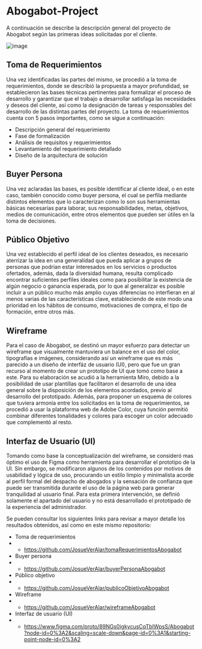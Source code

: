 # Abogabot-Project

A continuación se describe la descripción general del proyecto de Abogabot según las primeras ideas solicitadas por
el cliente.

![image](https://user-images.githubusercontent.com/96144916/156507904-4860a88d-3639-41b7-a968-b31ed9276d5d.png)

## Toma de Requerimientos
Una vez identificadas las partes del mismo, se procedió a la toma de requerimientos, donde se describió la propuesta
a mayor profundidad, se establecieron las bases técnicas pertinentes para formalizar el proceso de desarrollo y garantizar
que el trabajo a desarrollar satisfaga las necesidades y deseos del cliente, así como la designación de tareas y responsables
del desarrollo de las distintas partes del proyecto. La toma de requerimientos cuenta con 5 pasos importantes, como se sigue
a continuación:
+ Descripción general del requerimiento
+ Fase de formalización
+ Análisis de requisitos y requerimientos
+ Levantamiento del requerimiento detallado
+ Diseño de la arquitectura de solución

## Buyer Persona
Una vez aclaradas las bases, es posible identificar al cliente ideal, o en este caso, también conocido como buyer persona,
el cual se perfila mediante distintos elementos que lo caracterizan como lo son sus herramientas básicas necesarias para
laborar, sus responsabilidades, metas, objetivos, medios de comunicación, entre otros elementos que pueden ser útiles en la
toma de decisiones.

## Público Objetivo
Una vez establecido el perfil ideal de los clientes deseados, es necesario aterrizar la idea en una generalidad que pueda
aplicar a grupos de personas que podrían estar interesados en los servicios o productos ofertados, además, dada la diversidad 
humana, resulta complicado encontrar suficientes perfiles ideales como para posibilitar la existencia de algún negocio o
ganancia esperada, por lo que al generalizar es posible incluir a un público mucho más amplio cuyas diferencias no interfieran
en al menos varias de las características clave, estableciendo de este modo una prioridad en los hábitos de consumo, motivaciones
de compra, el tipo de formación, entre otros más.

## Wireframe
Para el caso de Abogabot, se destinó un mayor esfuerzo para detectar un wireframe que visualmente mantuviera un balance en el 
uso del color, tipografías e imágenes, considerando así un wireframe que es más parecido a un diseño de interfáz de usuario 
(UI), pero que fue un gran recurso al momento de crear un prototipo de UI que tomó como base a este. Para su elaboración se acudió a la
herramienta Miro, debido a la posibilidad de usar plantillas que facilitaron el desarrollo de una idea general sobre la disposición
de los elementos acordados, previo al desarrollo del prototipado. Además, para proponer un esquema de colores que tuviera armonía 
entre los solicitados en la toma de requerimientos, se procedió a usar la plataforma web de Adobe Color, cuya función permitió combinar
diferentes tonalidades y colores para escoger un color adecuado que complementó al resto.

## Interfaz de Usuario (UI)
Tomando como base la conceptualización del wireframe, se consideró mas óptimo el uso de Figma como herramienta para desarrollar el
prototipo de la UI. Sin embargo, se modificaron algunos de los contenidos por motivos de usabilidad y lógica de uso, procurando un
estilo limpio y minimalista acorde al perfil formal del despacho de abogados y la sensación de confianza que puede ser transmitida
durante el uso de la página web para generar tranquilidad al usuario final. Para esta primera intervención, se definió solamente el
apartado del usuario y no está desarrollado el prototipado de la experiencia del administrador.

Se pueden consultar los siguientes links para revisar a mayor detalle los resultados obtenidos, así como en este mismo repositorio:

+ Toma de requerimientos
+ + https://github.com/JosueVerAlar/tomaRequerimientosAbogabot
+ Buyer persona
+ + https://github.com/JosueVerAlar/buyerPersonaAbogabot
+ Público objetivo
+ + https://github.com/JosueVerAlar/publicoObjetivoAbogabot
+ Wireframe
+ + https://github.com/JosueVerAlar/wireframeAbogabot
+ Interfaz de usuario (UI)
+ + https://www.figma.com/proto/89NGs0igkycusCqTbIWpsS/Abogabot?node-id=0%3A2&scaling=scale-down&page-id=0%3A1&starting-point-node-id=0%3A2
